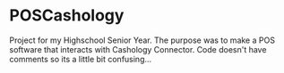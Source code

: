 # POSCashology

Project for my Highschool Senior Year.
The purpose was to make a POS software that interacts with Cashology Connector.
Code doesn't have comments so its a little bit confusing...
